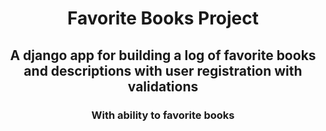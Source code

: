 <h1 align="center"> Favorite Books Project </h1>
<h2 align="center"> A django app for building a log of favorite books and descriptions with user registration with validations </h2>
<h3 align="center"> With ability to favorite books</h3>

